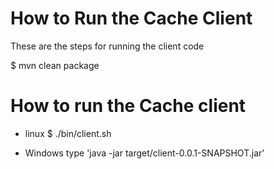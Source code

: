 How to Run the Cache Client 
======================
These are the steps for running the client code 

$ mvn clean package

# How to run the Cache client
* linux 
$ ./bin/client.sh

* Windows 
type 'java -jar target/client-0.0.1-SNAPSHOT.jar'

